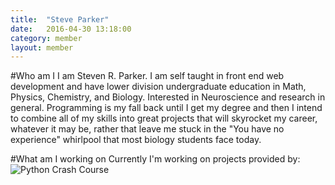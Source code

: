```yaml
---
title:  "Steve Parker"
date:   2016-04-30 13:18:00
category: member
layout: member
---
```


#Who am I
I am Steven R. Parker. I am self taught in front end web development and have lower division undergraduate education in Math, Physics, Chemistry, and Biology. Interested in Neuroscience and research in general. Programming is my fall back until I get my degree and then I intend to combine all of my skills into great projects that will skyrocket my career, whatever it may be, rather that leave me stuck in the "You have no experience" whirlpool that most biology students face today.



#What am I working on
Currently I'm working on projects provided by:
![Python Crash Course](https://www.nostarch.com/sites/default/files/imagecache/product_full/pcc_cover-front.png "Python Crash Course")
